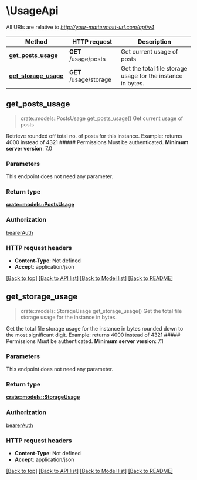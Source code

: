 # \UsageApi

All URIs are relative to *http://your-mattermost-url.com/api/v4*

Method | HTTP request | Description
------------- | ------------- | -------------
[**get_posts_usage**](UsageApi.md#get_posts_usage) | **GET** /usage/posts | Get current usage of posts
[**get_storage_usage**](UsageApi.md#get_storage_usage) | **GET** /usage/storage | Get the total file storage usage for the instance in bytes.



## get_posts_usage

> crate::models::PostsUsage get_posts_usage()
Get current usage of posts

Retrieve rounded off total no. of posts for this instance. Example: returns 4000 instead of 4321 ##### Permissions Must be authenticated. __Minimum server version__: 7.0 

### Parameters

This endpoint does not need any parameter.

### Return type

[**crate::models::PostsUsage**](PostsUsage.md)

### Authorization

[bearerAuth](../README.md#bearerAuth)

### HTTP request headers

- **Content-Type**: Not defined
- **Accept**: application/json

[[Back to top]](#) [[Back to API list]](../README.md#documentation-for-api-endpoints) [[Back to Model list]](../README.md#documentation-for-models) [[Back to README]](../README.md)


## get_storage_usage

> crate::models::StorageUsage get_storage_usage()
Get the total file storage usage for the instance in bytes.

Get the total file storage usage for the instance in bytes rounded down to the most significant digit. Example: returns 4000 instead of 4321 ##### Permissions Must be authenticated. __Minimum server version__: 7.1 

### Parameters

This endpoint does not need any parameter.

### Return type

[**crate::models::StorageUsage**](StorageUsage.md)

### Authorization

[bearerAuth](../README.md#bearerAuth)

### HTTP request headers

- **Content-Type**: Not defined
- **Accept**: application/json

[[Back to top]](#) [[Back to API list]](../README.md#documentation-for-api-endpoints) [[Back to Model list]](../README.md#documentation-for-models) [[Back to README]](../README.md)

